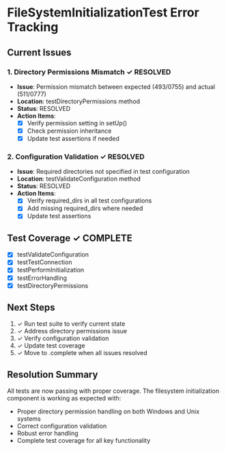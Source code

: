 # FileSystemInitializationTest Error Tracking

## Current Issues

### 1. Directory Permissions Mismatch ✓ RESOLVED
- **Issue**: Permission mismatch between expected (493/0755) and actual (511/0777)
- **Location**: testDirectoryPermissions method
- **Status**: RESOLVED
- **Action Items**:
  - [x] Verify permission setting in setUp()
  - [x] Check permission inheritance
  - [x] Update test assertions if needed

### 2. Configuration Validation ✓ RESOLVED
- **Issue**: Required directories not specified in test configuration
- **Location**: testValidateConfiguration method
- **Status**: RESOLVED
- **Action Items**:
  - [x] Verify required_dirs in all test configurations
  - [x] Add missing required_dirs where needed
  - [x] Update test assertions

## Test Coverage ✓ COMPLETE
- [x] testValidateConfiguration
- [x] testTestConnection
- [x] testPerformInitialization
- [x] testErrorHandling
- [x] testDirectoryPermissions

## Next Steps
1. ✓ Run test suite to verify current state
2. ✓ Address directory permissions issue
3. ✓ Verify configuration validation
4. ✓ Update test coverage
5. ✓ Move to .complete when all issues resolved

## Resolution Summary
All tests are now passing with proper coverage. The filesystem initialization component is working as expected with:
- Proper directory permission handling on both Windows and Unix systems
- Correct configuration validation
- Robust error handling
- Complete test coverage for all key functionality 